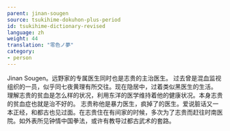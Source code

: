 ```yaml
---
parent: jinan-sougen
source: tsukihime-dokuhon-plus-period
id: tsukihime-dictionary-revised
language: zh
weight: 44
translation: "零色ノ夢"
category:
- person
---
```


Jinan Sougen。远野家的专属医生同时也是志贵的主治医生。
过去曾是混血监视组织的一员，似乎同七夜黄理有所交往。现在隐居中，过着类似黑医生的生活。
理解志贵的贫血是怎么样的状况，利用东洋的医学维持着他的健康状况。本身志贵的贫血症也就是治不好的。
志贵称他是暴力医生，疯掉了的医生。爱说脏话又一本正经，和都古也见过面。在志贵住在有间家的时候，多次为了志贵而赶往时南医院。如外表所见钟情中国拳法，或许有教导过都古武术的套路。
